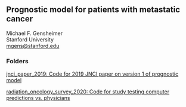 ## Prognostic model for patients with metastatic cancer

Michael F. Gensheimer  
Stanford University  
mgens@stanford.edu

### Folders

[jnci\_paper\_2019: Code for 2019 JNCI paper on version 1 of prognostic model](jnci_paper_2019)

[radiation\_oncology\_survey\_2020: Code for study testing computer predictions vs. physicians](radiation_oncology_survey_2020)
